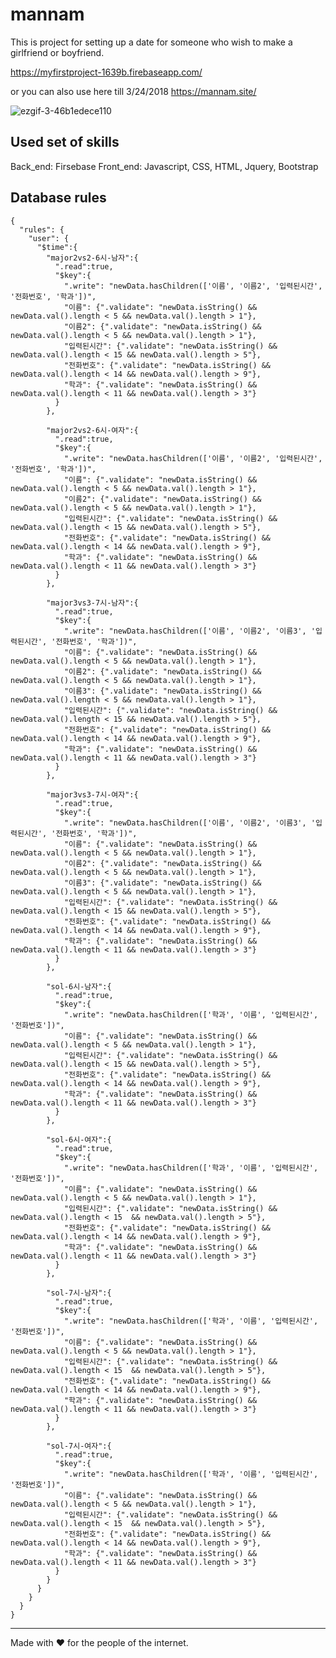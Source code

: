 
# mannam
This is project for setting up a date for someone who wish to make a girlfriend or boyfriend. 

https://myfirstproject-1639b.firebaseapp.com/

or you can also use here till 3/24/2018
https://mannam.site/

![ezgif-3-46b1edece110](https://user-images.githubusercontent.com/25196026/51435289-c454de80-1cb7-11e9-9c1e-03320d077a93.gif)

Used set of skills
---
Back_end: Firsebase
Front_end: Javascript, CSS, HTML, Jquery, Bootstrap

Database rules
---

    {
      "rules": {
        "user": {
          "$time":{
            "major2vs2-6시-남자":{
              ".read":true,
              "$key":{
                ".write": "newData.hasChildren(['이름', '이름2', '입력된시간', '전화번호', '학과'])",
                "이름": {".validate": "newData.isString() && newData.val().length < 5 && newData.val().length > 1"},
                "이름2": {".validate": "newData.isString() && newData.val().length < 5 && newData.val().length > 1"},
                "입력된시간": {".validate": "newData.isString() && newData.val().length < 15 && newData.val().length > 5"},
                "전화번호": {".validate": "newData.isString() && newData.val().length < 14 && newData.val().length > 9"},
                "학과": {".validate": "newData.isString() && newData.val().length < 11 && newData.val().length > 3"}
              }
            },
    
            "major2vs2-6시-여자":{
              ".read":true,
              "$key":{
                ".write": "newData.hasChildren(['이름', '이름2', '입력된시간', '전화번호', '학과'])",
                "이름": {".validate": "newData.isString() && newData.val().length < 5 && newData.val().length > 1"},
                "이름2": {".validate": "newData.isString() && newData.val().length < 5 && newData.val().length > 1"},
                "입력된시간": {".validate": "newData.isString() && newData.val().length < 15 && newData.val().length > 5"},
                "전화번호": {".validate": "newData.isString() && newData.val().length < 14 && newData.val().length > 9"},
                "학과": {".validate": "newData.isString() && newData.val().length < 11 && newData.val().length > 3"}
              }
            },
    
            "major3vs3-7시-남자":{
              ".read":true,
              "$key":{
                ".write": "newData.hasChildren(['이름', '이름2', '이름3', '입력된시간', '전화번호', '학과'])",
                "이름": {".validate": "newData.isString() && newData.val().length < 5 && newData.val().length > 1"},
                "이름2": {".validate": "newData.isString() && newData.val().length < 5 && newData.val().length > 1"},
                "이름3": {".validate": "newData.isString() && newData.val().length < 5 && newData.val().length > 1"},
                "입력된시간": {".validate": "newData.isString() && newData.val().length < 15 && newData.val().length > 5"},
                "전화번호": {".validate": "newData.isString() && newData.val().length < 14 && newData.val().length > 9"},
                "학과": {".validate": "newData.isString() && newData.val().length < 11 && newData.val().length > 3"}
              }
            },
    
            "major3vs3-7시-여자":{
              ".read":true,
              "$key":{
                ".write": "newData.hasChildren(['이름', '이름2', '이름3', '입력된시간', '전화번호', '학과'])",
                "이름": {".validate": "newData.isString() && newData.val().length < 5 && newData.val().length > 1"},
                "이름2": {".validate": "newData.isString() && newData.val().length < 5 && newData.val().length > 1"},
                "이름3": {".validate": "newData.isString() && newData.val().length < 5 && newData.val().length > 1"},
                "입력된시간": {".validate": "newData.isString() && newData.val().length < 15 && newData.val().length > 5"},
                "전화번호": {".validate": "newData.isString() && newData.val().length < 14 && newData.val().length > 9"},
                "학과": {".validate": "newData.isString() && newData.val().length < 11 && newData.val().length > 3"}
              }
            },
    
            "sol-6시-남자":{
              ".read":true,
              "$key":{
                ".write": "newData.hasChildren(['학과', '이름', '입력된시간', '전화번호'])",
                "이름": {".validate": "newData.isString() && newData.val().length < 5 && newData.val().length > 1"},
                "입력된시간": {".validate": "newData.isString() && newData.val().length < 15 && newData.val().length > 5"},
                "전화번호": {".validate": "newData.isString() && newData.val().length < 14 && newData.val().length > 9"},
                "학과": {".validate": "newData.isString() && newData.val().length < 11 && newData.val().length > 3"}
              }
            },
    
            "sol-6시-여자":{
              ".read":true,
              "$key":{
                ".write": "newData.hasChildren(['학과', '이름', '입력된시간', '전화번호'])",
                "이름": {".validate": "newData.isString() && newData.val().length < 5 && newData.val().length > 1"},
                "입력된시간": {".validate": "newData.isString() && newData.val().length < 15  && newData.val().length > 5"},
                "전화번호": {".validate": "newData.isString() && newData.val().length < 14 && newData.val().length > 9"},
                "학과": {".validate": "newData.isString() && newData.val().length < 11 && newData.val().length > 3"}
              }
            },
    
            "sol-7시-남자":{
              ".read":true,
              "$key":{
                ".write": "newData.hasChildren(['학과', '이름', '입력된시간', '전화번호'])",
                "이름": {".validate": "newData.isString() && newData.val().length < 5 && newData.val().length > 1"},
                "입력된시간": {".validate": "newData.isString() && newData.val().length < 15  && newData.val().length > 5"},
                "전화번호": {".validate": "newData.isString() && newData.val().length < 14 && newData.val().length > 9"},
                "학과": {".validate": "newData.isString() && newData.val().length < 11 && newData.val().length > 3"}
              }
            },
    
            "sol-7시-여자":{
              ".read":true,
              "$key":{
                ".write": "newData.hasChildren(['학과', '이름', '입력된시간', '전화번호'])",
                "이름": {".validate": "newData.isString() && newData.val().length < 5 && newData.val().length > 1"},
                "입력된시간": {".validate": "newData.isString() && newData.val().length < 15  && newData.val().length > 5"},
                "전화번호": {".validate": "newData.isString() && newData.val().length < 14 && newData.val().length > 9"},
                "학과": {".validate": "newData.isString() && newData.val().length < 11 && newData.val().length > 3"}
              }
            }
          }
        }
      }
    }

---
Made with ❤️ for the people of the internet.
